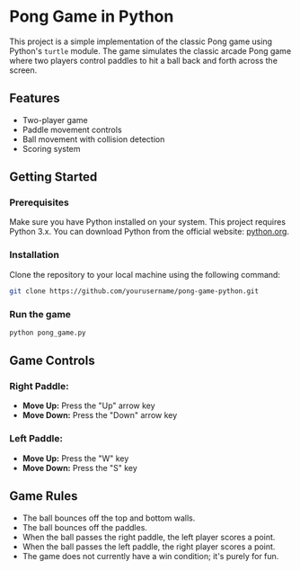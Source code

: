 # Pong Game in Python

This project is a simple implementation of the classic Pong game using Python's `turtle` module. The game simulates the classic arcade Pong game where two players control paddles to hit a ball back and forth across the screen.

## Features

- Two-player game
- Paddle movement controls
- Ball movement with collision detection
- Scoring system

## Getting Started

### Prerequisites

Make sure you have Python installed on your system. This project requires Python 3.x. You can download Python from the official website: [python.org](https://www.python.org/downloads/).

### Installation

Clone the repository to your local machine using the following command:

```bash
git clone https://github.com/yourusername/pong-game-python.git
```

### Run the game
```bash
python pong_game.py
```

## Game Controls

### Right Paddle:
- **Move Up:** Press the "Up" arrow key
- **Move Down:** Press the "Down" arrow key

### Left Paddle:
- **Move Up:** Press the "W" key
- **Move Down:** Press the "S" key

## Game Rules

- The ball bounces off the top and bottom walls.
- The ball bounces off the paddles.
- When the ball passes the right paddle, the left player scores a point.
- When the ball passes the left paddle, the right player scores a point.
- The game does not currently have a win condition; it's purely for fun.
